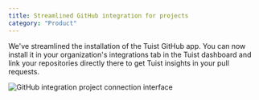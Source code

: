 ```yaml
---
title: Streamlined GitHub integration for projects
category: "Product"
---
```


We've streamlined the installation of the Tuist GitHub app. You can now install it in your organization's integrations tab in the Tuist dashboard and link your repositories directly there to get Tuist insights in your pull requests.

![GitHub integration project connection interface](/marketing/images/changelog/2025.09.29-github-integration.png)

